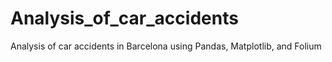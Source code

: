 # Analysis_of_car_accidents
Analysis of car accidents in Barcelona using Pandas, Matplotlib, and Folium
